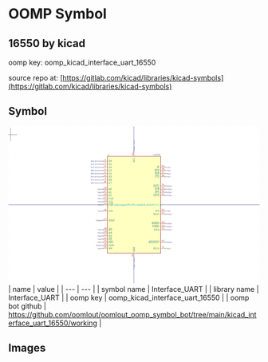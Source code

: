 # OOMP Symbol  
## 16550  by kicad  
  
oomp key: oomp_kicad_interface_uart_16550  
  
source repo at: [https://gitlab.com/kicad/libraries/kicad-symbols](https://gitlab.com/kicad/libraries/kicad-symbols)  
## Symbol  
  
[![working.png](working_600.png)](working.png)  
| name | value | 
| --- | --- | 
| symbol name | Interface_UART | 
| library name | Interface_UART | 
| oomp key | oomp_kicad_interface_uart_16550 | 
| oomp bot github | https://github.com/oomlout/oomlout_oomp_symbol_bot/tree/main/kicad_interface_uart_16550/working | 
## Images  
